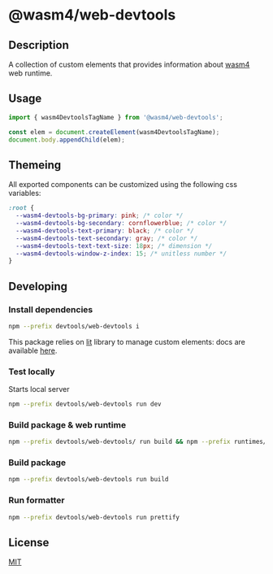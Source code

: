 # @wasm4/web-devtools

## Description

A collection of custom elements that provides information about [wasm4](https://wasm4.org/) web runtime.

## Usage

```js
import { wasm4DevtoolsTagName } from '@wasm4/web-devtools';

const elem = document.createElement(wasm4DevtoolsTagName);
document.body.appendChild(elem);
```

## Themeing

All exported components can be customized using the following css variables:

```css
:root {
  --wasm4-devtools-bg-primary: pink; /* color */
  --wasm4-devtools-bg-secondary: cornflowerblue; /* color */
  --wasm4-devtools-text-primary: black; /* color */
  --wasm4-devtools-text-secondary: gray; /* color */
  --wasm4-devtools-text-text-size: 18px; /* dimension */
  --wasm4-devtools-window-z-index: 15; /* unitless number */
}
```

## Developing

### Install dependencies

```bash
npm --prefix devtools/web-devtools i
```

This package relies on [lit](https://lit.dev) library to manage custom elements:
docs are available [here](https://lit.dev/docs/).

### Test locally

Starts local server

```bash
npm --prefix devtools/web-devtools run dev
```

### Build package & web runtime

```bash
npm --prefix devtools/web-devtools/ run build && npm --prefix runtimes/web/ run build
```

### Build package

```bash
npm --prefix devtools/web-devtools run build
```

### Run formatter

```bash
npm --prefix devtools/web-devtools run prettify
```

## License

[MIT](./License)
